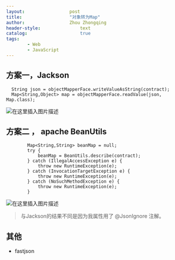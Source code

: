 ```yaml
---
layout:					post
title:					"对象转为Map"
author:					Zhou Zhongqing
header-style:				text
catalog:					true
tags:
		- Web
		- JavaScript
---
```

## 方案一，Jackson

```
  String json = objectMapperFace.writeValueAsString(contract);
  Map<String,Object> map = objectMapperFace.readValue(json, Map.class);
```
![在这里插入图片描述](https://i-blog.csdnimg.cn/blog_migrate/5530a7a8f1d5587b6a8ada844f06c3a3.png)

## 方案二 ， apache BeanUtils

```
        Map<String,String> beanMap = null;
        try {
            beanMap = BeanUtils.describe(contract);
        } catch (IllegalAccessException e) {
            throw new RuntimeException(e);
        } catch (InvocationTargetException e) {
            throw new RuntimeException(e);
        } catch (NoSuchMethodException e) {
            throw new RuntimeException(e);
        }
```
![在这里插入图片描述](https://i-blog.csdnimg.cn/blog_migrate/769206c54650d84c46aa74054f169108.png)
> 与Jackson的结果不同是因为我属性用了 @JsonIgnore 注解。


## 其他 
- fastjson
